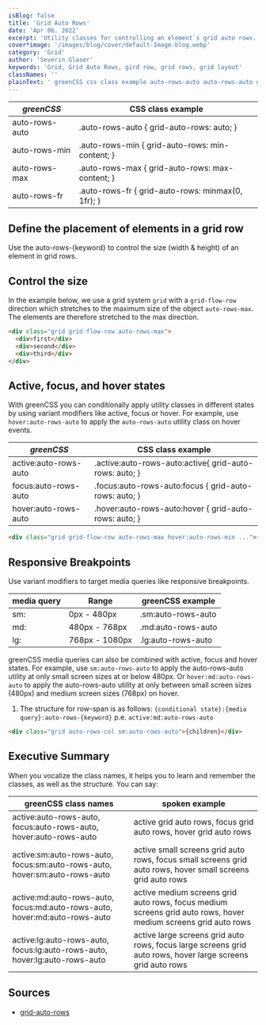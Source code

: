 ```yaml
---
isBlog: false
title: 'Grid Auto Rows'
date: 'Apr 06. 2022'
excerpt: 'Utility classes for controlling an element`s grid auto rows.'
cover*image: '/images/blog/cover/default-Image-blog.webp'
category: 'Grid'
author: 'Severin Glaser'
keywords: 'Grid, Grid Auto Rows, gird row, grid rows, grid layout'
classNames: ''
plainText: ' greenCSS css class example auto-rows-auto auto-rows-auto grid-auto-rows: auto; auto-rows-min auto-rows-min grid-auto-rows: min-content; auto-rows-max auto-rows-max grid-auto-rows: max-content; auto-rows-fr auto-rows-fr grid-auto-rows: minmax 0 1fr ; define the placement of elements in a grid row use the auto-rows keyword to control the size width & height of an element in grid rows control the size in the example below we use a grid system `grid` with a `grid-flow-row` direction which stretches to the maximum size of the object `auto-rows-max` the elements are therefore stretched to the max direction  active focus and hover states with greenCSS you can conditionally apply utility classes in different states by using variant modifiers like active focus or hover for example use `hover:auto-rows-auto` to apply the `auto-rows-auto` utility class on hover events greenCSS css class example active:auto-rows-auto active :auto-rows-auto:active grid-auto-rows: auto; focus:auto-rows-auto focus :auto-rows-auto:focus grid-auto-rows: auto; hover:auto-rows-auto hover :auto-rows-auto:hover grid-auto-rows: auto;  responsive breakpoints use variant modifiers to target media queries like responsive breakpoints media query range greenCSS example sm: 0px 480px sm:auto-rows-auto md: 480px 768px md:auto-rows-auto lg: 768px 1080px lg:auto-rows-auto greenCSS media queries can also be combined with active focus and hover states for example use `sm:auto-rows-auto` to apply the auto-rows-auto utility at only small screen sizes at or below 480px or `hover:md:auto-rows-auto` to apply the auto-rows-auto utility at only between small screen sizes 480px and medium screen sizes 768px on hover 1 the structure for row-span is as follows: ` conditional state : media query :auto-rows keyword ` p e `active:md:auto-rows-auto`  executive summary when you vocalize the class names it helps you to learn and remember the classes as well as the structure you can say: greenCSS class names spoken example active:auto-rows-auto focus:auto-rows-auto hover:auto-rows-auto active grid auto rows focus grid auto rows hover grid auto rows active:sm:auto-rows-auto focus:sm:auto-rows-auto hover:sm:auto-rows-auto active small screens grid auto rows focus small screens grid auto rows hover small screens grid auto rows active:md:auto-rows-auto focus:md:auto-rows-auto hover:md:auto-rows-auto active medium screens grid auto rows focus medium screens grid auto rows hover medium screens grid auto rows active:lg:auto-rows-auto focus:lg:auto-rows-auto hover:lg:auto-rows-auto active large screens grid auto rows focus large screens grid auto rows hover large screens grid auto rows sources grid-auto-rows https: developer mozilla org en-us docs web css grid-auto-rows '
---
```


| _greenCSS_     | CSS class example                                 |
| -------------- | ------------------------------------------------- |
| auto-rows-auto | .auto-rows-auto { grid-auto-rows: auto; }         |
| auto-rows-min  | .auto-rows-min { grid-auto-rows: min-content; }   |
| auto-rows-max  | .auto-rows-max { grid-auto-rows: max-content; }   |
| auto-rows-fr   | .auto-rows-fr { grid-auto-rows: minmax(0, 1fr); } |

## Define the placement of elements in a grid row

Use the auto-rows-{keyword} to control the size (width & height) of an element in grid rows.

## Control the size

In the example below, we use a grid system `grid` with a `grid-flow-row` direction which stretches to the maximum size of the object `auto-rows-max`. The elements are therefore stretched to the max direction.

```html
<div class="grid grid-flow-row auto-rows-max">
  <div>first</div>
  <div>second</div>
  <div>third</div>
</div>
```

## Active, focus, and hover states

With greenCSS you can conditionally apply utility classes in different states by using variant modifiers like active, focus or hover. For example, use `hover:auto-rows-auto` to apply the `auto-rows-auto` utility class on hover events.

| _greenCSS_            | CSS class example                                       |
| --------------------- | ------------------------------------------------------- |
| active:auto-rows-auto | .active\:auto-rows-auto:active{ grid-auto-rows: auto; } |
| focus:auto-rows-auto  | .focus\:auto-rows-auto:focus { grid-auto-rows: auto; }  |
| hover:auto-rows-auto  | .hover\:auto-rows-auto:hover { grid-auto-rows: auto; }  |

```html
<div class="grid grid-flow-row auto-rows-max hover:auto-rows-min ...">{children}</div>
```

## Responsive Breakpoints

Use variant modifiers to target media queries like responsive breakpoints.

| media query | Range          | greenCSS example   |
| ----------- | -------------- | ------------------ |
| sm:         | 0px - 480px    | .sm:auto-rows-auto |
| md:         | 480px - 768px  | .md:auto-rows-auto |
| lg:         | 768px - 1080px | .lg:auto-rows-auto |

greenCSS media queries can also be combined with active, focus and hover states. For example, use `sm:auto-rows-auto` to apply the auto-rows-auto utility at only small screen sizes at or below 480px. Or `hover:md:auto-rows-auto` to apply the auto-rows-auto utility at only between small screen sizes (480px) and medium screen sizes (768px) on hover.

1. The structure for row-span is as follows: `{conditional state}:{media query}:auto-rows-{keyword}` p.e. `active:md:auto-rows-auto`

```html
<div class="grid auto-rows-col sm:auto-rows-auto">{children}</div>
```

## Executive Summary

When you vocalize the class names, it helps you to learn and remember the classes, as well as the structure. You can say:

| greenCSS class names                                                       | spoken example                                                                                                 |
| -------------------------------------------------------------------------- | -------------------------------------------------------------------------------------------------------------- |
| active:auto-rows-auto, focus:auto-rows-auto, hover:auto-rows-auto          | active grid auto rows, focus grid auto rows, hover grid auto rows                                              |
| active:sm:auto-rows-auto, focus:sm:auto-rows-auto, hover:sm:auto-rows-auto | active small screens grid auto rows, focus small screens grid auto rows, hover small screens grid auto rows    |
| active:md:auto-rows-auto, focus:md:auto-rows-auto, hover:md:auto-rows-auto | active medium screens grid auto rows, focus medium screens grid auto rows, hover medium screens grid auto rows |
| active:lg:auto-rows-auto, focus:lg:auto-rows-auto, hover:lg:auto-rows-auto | active large screens grid auto rows, focus large screens grid auto rows, hover large screens grid auto rows    |

## Sources

- [grid-auto-rows](https://developer.mozilla.org/en-US/docs/Web/CSS/grid-auto-rows)
